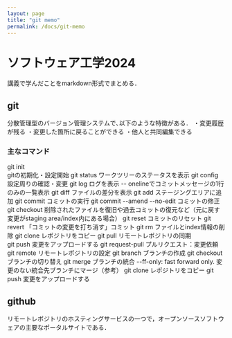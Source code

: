 ```yaml
---
layout: page
title: "git memo"
permalink: /docs/git-memo
---
```


# ソフトウェア工学2024
講義で学んだことをmarkdown形式でまとめる．

## git
分散管理型のバージョン管理システムで､以下のような特徴がある．
・変更履歴が残る
・変更した箇所に戻ることができる
・他人と共同編集できる

### 主なコマンド
git init<br>
gitの初期化・設定開始
git status
ワークツリーのステータスを表示
git config 
設定周りの確認・変更
git log
ログを表示
-- onelineでコミットメッセージの1行のみの一覧表示
git diff
ファイルの差分を表示
git add
ステージングエリアに追加
git commit 
コミットの実行
git commit --amend --no-edit
コミットの修正
git checkout
削除されたファイルを復旧や過去コミットの復元など（元に戻す変更がstaging area/index内にある場合）
git reset
コミットのリセット
git revert
「コミットの変更を打ち消す」コミット
git rm
ファイルとindex情報の削除
git clone
レポジトリをコピー
git pull
リモートレポジトリの同期	
git push
変更をアップロードする
git request-pull
プルリクエスト：変更依頼
git remote
リモートレポジトリの設定
git branch
ブランチの作成
git checkout
ブランチの切り替え
git merge
ブランチの統合
--ff-only: fast forward only. 変更のない統合先ブランチにマージ（参考）
git clone
レポジトリをコピー
git push
変更をアップロードする

## github
リモートレポジトリのホスティングサービスの一つで，オープンソースソフトウェアの主要なポータルサイトである．
